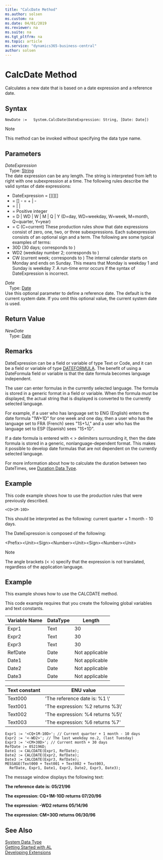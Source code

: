 ```yaml
---
title: "CalcDate Method"
ms.author: solsen
ms.custom: na
ms.date: 04/01/2019
ms.reviewer: na
ms.suite: na
ms.tgt_pltfrm: na
ms.topic: article
ms.service: "dynamics365-business-central"
author: solsen
---
```

[//]: # (START>DO_NOT_EDIT)
[//]: # (IMPORTANT:Do not edit any of the content between here and the END>DO_NOT_EDIT.)
[//]: # (Any modifications should be made in the .xml files in the ModernDev repo.)
# CalcDate Method
Calculates a new date that is based on a date expression and a reference date.


## Syntax
```
NewDate :=   System.CalcDate(DateExpression: String, [Date: Date])
```
> [!NOTE]  
> This method can be invoked without specifying the data type name.  
## Parameters
*DateExpression*  
&emsp;Type: [String](../string/string-data-type.md)  
The date expression can be any length. The string is interpreted from left to right with one subexpression at a time. The following rules describe the valid syntax of date expressions:
-   DateExpression = [<Subexpression>][<Subexpression>][<Subexpression>]
-   <Subexpression> = [<Sign>] <Term>-   <Sign> = + | -
-   <Term> = <Number><Unit> | <Unit><Number> | <Prefix><Unit>
-   <Number> = Positive integer
-   <Unit> = D | WD | W | M | Q | Y (D=day, WD=weekday, W=week, M=month, Q=quarter, Y=year)
-   <Prefix> = C (C=current)
These production rules show that date expressions consist of zero, one, two, or three subexpressions. Each subexpression consists of an optional sign and a term. The following are some typical examples of terms:
-   30D (30 days; corresponds to <Number><Unit>)
-   WD2 (weekday number 2; corresponds to <Unit><Number>)
-   CW (current week; corresponds to <Prefix><Unit>)
The internal calendar starts on Monday and ends on Sunday. This means that Monday is weekday 1 and Sunday is weekday 7. A run-time error occurs if the syntax of DateExpression is incorrect.
          
*Date*  
&emsp;Type: [Date](../date/date-data-type.md)  
Use this optional parameter to define a reference date. The default is the current system date. If you omit this optional value, the current system date is used.  


## Return Value
*NewDate*  
&emsp;Type: [Date](../date/date-data-type.md)  
  


[//]: # (IMPORTANT: END>DO_NOT_EDIT)

## Remarks  
 DateExpression can be a field or variable of type Text or Code, and it can be a field or variable of type [DATEFORMULA](../../methods-auto/dateformula/dateformula-data-type.md). The benefit of using a DateFormula field or variable is that the date formula becomes language independent.  

 The user can enter formulas in the currently selected language. The formula is stored in a generic format in a field or variable. When the formula must be displayed, the actual string that is displayed is converted to the currently selected language.  

 For example, if a user who has language set to ENG \(English\) enters the date formula "1W+1D" for one week and one day, then a user who has the language set to FRA \(French\) sees "1S+1J," and a user who has the language set to ESP \(Spanish\) sees "1S+1D".  

 If a date formula is entered with \< > delimiters surrounding it, then the date formula is stored in a generic, nonlanguage-dependent format. This makes it possible to develop date formulas that are not dependent on the currently selected language.  

 For more information about how to calculate the duration between two DateTimes, see [Duration Data Type](../../datatypes/devenv-duration-data-type.md).  

## Example  
 This code example shows how to use the production rules that were previously described.  

```  
<CQ+1M-10D>  
```  

 This should be interpreted as the following: current quarter + 1 month - 10 days.  

 The DateExpression is composed of the following:  

 \<Prefix>\<Unit>\<Sign>\<Number>\<Unit>\<Sign>\<Number>\<Unit>  

> [!NOTE]  
>  The angle brackets \(\< >\) specify that the expression is not translated, regardless of the application language. <!-- For more information about multilanguage capabilities with date formulas, see [Developing Multilanguage-Enabled Applications](Developing-Multilanguage-Enabled-Applications.md).  -->

## Example  
 This example shows how to use the CALCDATE method.  

 This code example requires that you create the following global variables and text constants.  

|Variable Name|DataType|Length|  
|-------------------|--------------|------------|  
|Expr1|Text|30|  
|Expr2|Text|30|  
|Expr3|Text|30|  
|RefDate|Date|Not applicable|  
|Date1|Date|Not applicable|  
|Date2|Date|Not applicable|  
|Date3|Date|Not applicable|  

|Text constant|ENU value|  
|-------------------|---------------|  
|Text000|'The reference date is: %1 \\'|  
|Text001|'The expression: %2 returns %3\\'|  
|Text002|'The expression: %4 returns %5\\'|  
|Text003|'The expression: %6 returns %7'|  

```  
Expr1 := '<CQ+1M-10D>'; // Current quarter + 1 month - 10 days  
Expr2 := '<-WD2>'; // The last weekday no.2, (last Tuesday)  
Expr3 := '<CM+30D>'; // Current month + 30 days  
RefDate := 052196D;  
Date1 := CALCDATE(Expr1, RefDate);  
Date2 := CALCDATE(Expr2, RefDate);  
Date3 := CALCDATE(Expr3, RefDate);  
MESSAGE(Text000 + Text001 + Text002 + Text003,  
  RefDate, Expr1, Date1, Expr2, Date2, Expr3, Date3);  
```  

 The message window displays the following text:  

 **The reference date is: 05/21/96**  

 **The expression: CQ+1M-10D returns 07/20/96**  

 **The expression: -WD2 returns 05/14/96**  

 **The expression: CM+30D returns 06/30/96**  

 
## See Also
[System Data Type](system-data-type.md)  
[Getting Started with AL](../../devenv-get-started.md)  
[Developing Extensions](../../devenv-dev-overview.md)